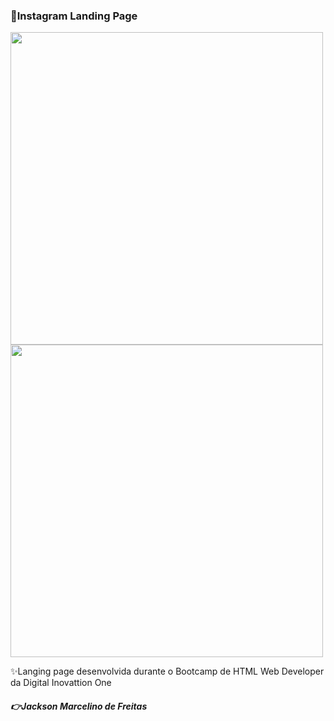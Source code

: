 ### 🤙Instagram Landing Page 

<img src= "https://user-images.githubusercontent.com/88464195/165325269-f0946422-5ea1-44c8-8cc3-8c6d2eb2abe4.png" width="500">


<img src="https://user-images.githubusercontent.com/88464195/165329404-bd4b1949-a6a0-4303-9fde-508ad2afeae6.png" width="500">


✨Langing page desenvolvida durante o Bootcamp de HTML Web Developer da Digital Inovattion One

##### 👉Jackson Marcelino de Freitas

